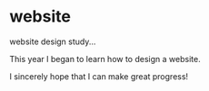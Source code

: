 # website
website design study...

This year I began to learn how to design a website.

I sincerely hope that I can make great progress!
